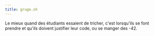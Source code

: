 ```yaml
---
title: gruge.sh
---
```


Le mieux quand des étudiants essaient de tricher, c'est lorsqu'ils se font
prendre et qu'ils doivent justifier leur code, ou se manger des -42.

